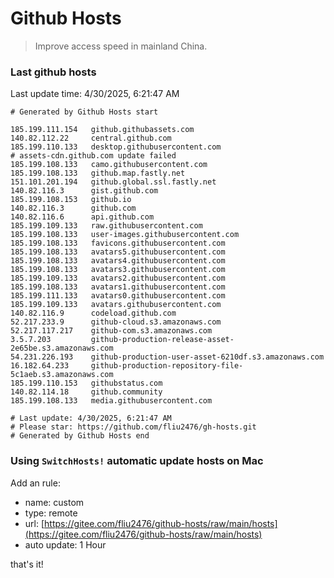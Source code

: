 # Github Hosts

> Improve access speed in mainland China.

### Last github hosts

Last update time: 4/30/2025, 6:21:47 AM

```base
# Generated by Github Hosts start 

185.199.111.154   github.githubassets.com
140.82.112.22     central.github.com
185.199.110.133   desktop.githubusercontent.com
# assets-cdn.github.com update failed
185.199.108.133   camo.githubusercontent.com
185.199.108.133   github.map.fastly.net
151.101.201.194   github.global.ssl.fastly.net
140.82.116.3      gist.github.com
185.199.108.153   github.io
140.82.116.3      github.com
140.82.116.6      api.github.com
185.199.109.133   raw.githubusercontent.com
185.199.108.133   user-images.githubusercontent.com
185.199.108.133   favicons.githubusercontent.com
185.199.108.133   avatars5.githubusercontent.com
185.199.108.133   avatars4.githubusercontent.com
185.199.108.133   avatars3.githubusercontent.com
185.199.109.133   avatars2.githubusercontent.com
185.199.108.133   avatars1.githubusercontent.com
185.199.111.133   avatars0.githubusercontent.com
185.199.109.133   avatars.githubusercontent.com
140.82.116.9      codeload.github.com
52.217.233.9      github-cloud.s3.amazonaws.com
52.217.117.217    github-com.s3.amazonaws.com
3.5.7.203         github-production-release-asset-2e65be.s3.amazonaws.com
54.231.226.193    github-production-user-asset-6210df.s3.amazonaws.com
16.182.64.233     github-production-repository-file-5c1aeb.s3.amazonaws.com
185.199.110.153   githubstatus.com
140.82.114.18     github.community
185.199.108.133   media.githubusercontent.com

# Last update: 4/30/2025, 6:21:47 AM
# Please star: https://github.com/fliu2476/gh-hosts.git
# Generated by Github Hosts end
```

### Using `SwitchHosts!` automatic update hosts on Mac
Add an rule:
- name: custom
- type: remote
- url: [https://gitee.com/fliu2476/github-hosts/raw/main/hosts](https://gitee.com/fliu2476/github-hosts/raw/main/hosts)
- auto update: 1 Hour

that's it!

